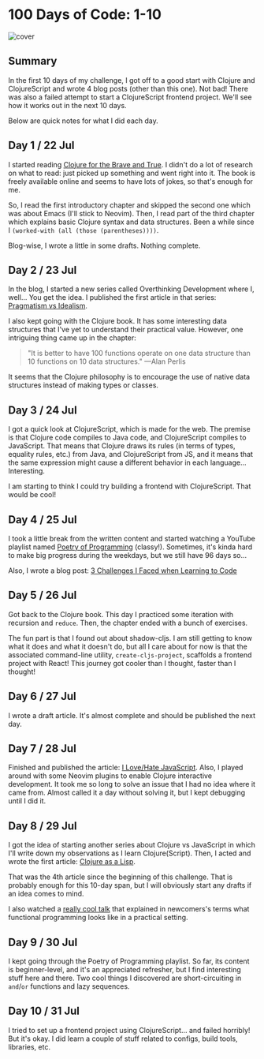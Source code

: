 # 100 Days of Code: 1-10

![cover](https://imgur.com/LxZkelq.png)

## Summary

In the first 10 days of my challenge, I got off to a good start with Clojure and ClojureScript and wrote 4 blog posts (other than this one). Not bad! There was also a failed attempt to start a ClojureScript frontend project. We'll see how it works out in the next 10 days.

Below are quick notes for what I did each day.

## Day 1 / 22 Jul

I started reading [Clojure for the Brave and True](https://www.braveclojure.com/clojure-for-the-brave-and-true/). I didn't do a lot of research on what to read: just picked up something and went right into it. The book is freely available online and seems to have lots of jokes, so that's enough for me.

So, I read the first introductory chapter and skipped the second one which was about Emacs (I'll stick to Neovim). Then, I read part of the third chapter which explains basic Clojure syntax and data structures. Been a while since I `(worked-with (all (those (parentheses))))`.

Blog-wise, I wrote a little in some drafts. Nothing complete.

## Day 2 / 23 Jul

In the blog, I started a new series called Overthinking Development where I, well... You get the idea. I published the first article in that series: [Pragmatism vs Idealism](/posts/pragmatism-vs-idealism.html).

I also kept going with the Clojure book. It has some interesting data structures that I've yet to understand their practical value. However, one intriguing thing came up in the chapter:

> "It is better to have 100 functions operate on one data structure than 10 functions on 10 data structures." —Alan Perlis

It seems that the Clojure philosophy is to encourage the use of native data structures instead of making types or classes.

## Day 3 / 24 Jul

I got a quick look at ClojureScript, which is made for the web. The premise is that Clojure code compiles to Java code, and ClojureScript compiles to JavaScript. That means that Clojure draws its rules (in terms of types, equality rules, etc.) from Java, and ClojureScript from JS, and it means that the same expression might cause a different behavior in each language... Interesting.

I am starting to think I could try building a frontend with ClojureScript. That would be cool!

## Day 4 / 25 Jul

I took a little break from the written content and started watching a YouTube playlist named [Poetry of Programming](https://www.youtube.com/playlist?list=PLI-mrGTUXmHXeKhy6UGdDxIKwM8L4MTbq) (classy!). Sometimes, it's kinda hard to make big progress during the weekdays, but we still have 96 days so...

Also, I wrote a blog post: [3 Challenges I Faced when Learning to Code](/posts/3-challenges-i-faced-when-learning-to-code.html)

## Day 5 / 26 Jul

Got back to the Clojure book. This day I practiced some iteration with recursion and `reduce`. Then, the chapter ended with a bunch of exercises.

The fun part is that I found out about shadow-cljs. I am still getting to know what it does and what it doesn't do, but all I care about for now is that the associated command-line utility, `create-cljs-project`, scaffolds a frontend project with React! This journey got cooler than I thought, faster than I thought!

## Day 6 / 27 Jul

I wrote a draft article. It's almost complete and should be published the next day.

## Day 7 / 28 Jul

Finished and published the article: [I Love/Hate JavaScript](/posts/i-love-hate-js.html). Also, I played around with some Neovim plugins to enable Clojure interactive development. It took me so long to solve an issue that I had no idea where it came from. Almost called it a day without solving it, but I kept debugging until I did it.

## Day 8 / 29 Jul

I got the idea of starting another series about Clojure vs JavaScript in which I'll write down my observations as I learn Clojure(Script). Then, I acted and wrote the first article: [Clojure as a Lisp](/posts/clojure-as-a-lisp.html).

That was the 4th article since the beginning of this challenge. That is probably enough for this 10-day span, but I will obviously start any drafts if an idea comes to mind.

I also watched a [really cool talk](https://www.youtube.com/watch?v=vK1DazRK_a0) that explained in newcomers's terms what functional programming looks like in a practical setting.

## Day 9 / 30 Jul

I kept going through the Poetry of Programming playlist. So far, its content is beginner-level, and it's an appreciated refresher, but I find interesting stuff here and there. Two cool things I discovered are short-circuiting in `and`/`or` functions and lazy sequences.

## Day 10 / 31 Jul

I tried to set up a frontend project using ClojureScript... and failed horribly! But it's okay. I did learn a couple of stuff related to configs, build tools, libraries, etc.

